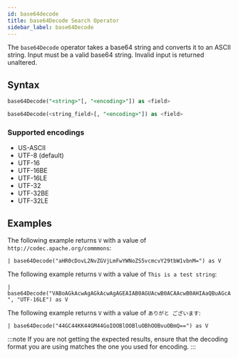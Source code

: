 ```yaml
---
id: base64decode
title: base64Decode Search Operator
sidebar_label: base64Decode
---
```


The `base64Decode` operator takes a base64 string and converts it to an ASCII string. Input must be a valid base64 string. Invalid input is returned unaltered.

## Syntax

```sql
base64Decode("<string>"[, "<encoding>"]) as <field>
```

```sql
base64Decode(<string_field>[, "<encoding>"]) as <field>
```

### Supported encodings

* US-ASCII
* UTF-8 (default)
* UTF-16
* UTF-16BE
* UTF-16LE
* UTF-32
* UTF-32BE
* UTF-32LE

## Examples

The following example returns `V` with a value of `http://codec.apache.org/commmons`:

`| base64Decode("aHR0cDovL2NvZGVjLmFwYWNoZS5vcmcvY29tbW1vbnM=") as V`

The following example returns `V` with a value of `This is a test string`:

`| base64Decode("VABoAGkAcwAgAGkAcwAgAGEAIAB0AGUAcwB0ACAAcwB0AHIAaQBuAGcA", "UTF-16LE") as V`

The following example returns `V` with a value of `ありがと ございます`:

`| base64Decode("44GC44KK44GM44GoIOOBlOOBluOBhOOBvuOBmQ==") as V`

:::note
If you are not getting the expected results, ensure that the decoding format you are using matches the one you used for encoding.
:::
